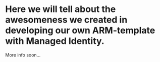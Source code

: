 # Here we will tell about the awesomeness we created in developing our own ARM-template with Managed Identity.

More info soon...